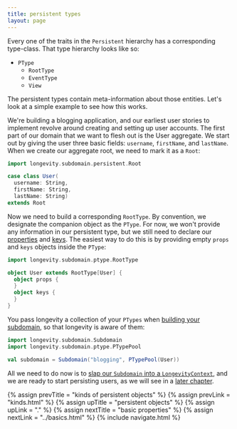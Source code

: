 ```yaml
---
title: persistent types
layout: page
---
```


Every one of the traits in the `Persistent` hierarchy has a
corresponding type-class. That type hierarchy looks like so:

- `PType`
  - `RootType`
  - `EventType`
  - `View`

The persistent types contain meta-information about those
entities. Let's look at a simple example to see how this works.

We're building a blogging application, and our earliest user stories
to implement revolve around creating and setting up user accounts. The
first part of our domain that we want to flesh out is the User
aggregate. We start out by giving the user three basic fields:
`username`, `firstName`, and `lastName`. When we create our aggregate
root, we need to mark it as a `Root`:

```scala
import longevity.subdomain.persistent.Root

case class User(
  username: String,
  firstName: String,
  lastName: String)
extends Root
```

Now we need to build a corresponding `RootType`. By convention, we
designate the companion object as the `PType`. For now, we won't
provide any information in our persistent type, but we still need to
declare our [properties](../ptype/properties.html) and
[keys](../ptype/keys.html).  The easiest way to do this is by
providing empty `props` and `keys` objects inside the `PType`:

```scala
import longevity.subdomain.ptype.RootType

object User extends RootType[User] {
  object props {
  }
  object keys {
  }
}
```

You pass longevity a collection of your `PTypes` when [building your
subdomain](../subdomain.html), so that longevity is aware of them:

```scala
import longevity.subdomain.Subdomain
import longevity.subdomain.ptype.PTypePool

val subdomain = Subdomain("blogging", PTypePool(User))
```

All we need to do now is to [slap our `Subdomain` into a
`LongevityContext`](../context), and we are ready to start persisting
users, as we will see in a [later chapter](../repo).

{% assign prevTitle = "kinds of persistent objects" %}
{% assign prevLink = "kinds.html" %}
{% assign upTitle = "persistent objects" %}
{% assign upLink = "." %}
{% assign nextTitle = "basic properties" %}
{% assign nextLink = "../basics.html" %}
{% include navigate.html %}
